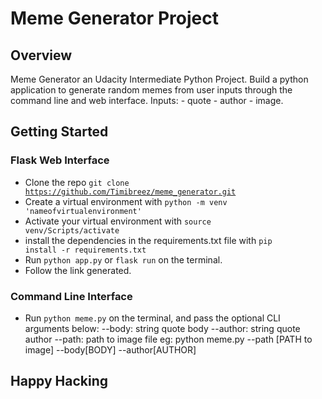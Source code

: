 # Meme Generator Project

## Overview

Meme Generator an Udacity Intermediate Python Project. Build a python application to generate random memes from user inputs through the command line and web interface. Inputs:
    - quote
    - author
    - image.


## Getting Started

### Flask Web Interface

- Clone the repo <code>git clone https://github.com/Timibreez/meme_generator.git</code>
- Create a virtual environment with <code>python -m venv 'nameofvirtualenvironment'</code>
- Activate your virtual environment with <code>source venv/Scripts/activate</code>
- install the dependencies in the requirements.txt file with <code>pip install -r requirements.txt</code>
- Run `python app.py` or `flask run` on the terminal.
- Follow the link generated.

### Command Line Interface

- Run `python meme.py` on the terminal, and pass the optional CLI arguments below:
  --body: string quote body
  --author: string quote author
  --path: path to image file
  eg: python meme.py --path [PATH to image] --body[BODY] --author[AUTHOR]

## Happy Hacking
